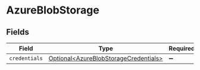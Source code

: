 # AzureBlobStorage


## Fields

| Field                                                                                        | Type                                                                                         | Required                                                                                     | Description                                                                                  |
| -------------------------------------------------------------------------------------------- | -------------------------------------------------------------------------------------------- | -------------------------------------------------------------------------------------------- | -------------------------------------------------------------------------------------------- |
| `credentials`                                                                                | [Optional\<AzureBlobStorageCredentials>](../../models/shared/AzureBlobStorageCredentials.md) | :heavy_minus_sign:                                                                           | N/A                                                                                          |